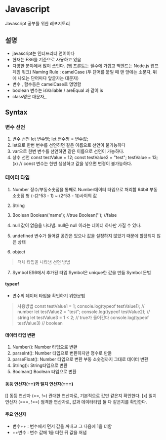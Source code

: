 # Javascript
Javascript 공부를 위한 레포지토리

## 설명
- javascript는 인터프리터 언어이다
- 현재는 ES6를 기준으로 사용하고 있음
- 다양한 분야에서 많이 쓰인다. (웹 프론트는 필수에 가깝고 백엔드는 Node.js 웹프페임 워크)
Naming Rule : camelCase (두 단어를 붙일 때 맨 앞에는 소문자, 뒤에 나오는 단어마다 앞글자는 대문자)
- 변수 , 함수등은 camelCase로 명명함
- boolean 변수는 isValiable / areEqual 과 같이 is 
- class명은 대문자,, 
## Syntax    
### 변수 선언
1. 변수 선언
  let 변수명;
  let 변수명 = 변수값;
  1. let으로 한번 변수를 선언하면 같은 이름으로 선언이 불가능하다
  2. var으로 한변 변수를 선언하면 같은 이름으로 선언이 가능하다.
2. 상수 선언
  const testValue = 12;
  const testValue2 = "test";
  testValue = 13; (x) // const 변수는 한번 생성하고 값을 넣으면 변경이 불가능하다.
### 데이터 타입 
1. Number 
  정수/부동소숫점을 통째로 Number데이터 타입으로 처리함 
  64bit 부동소숫점 형 (-(2^53 - 1) ~ (2^53 - 1))사이의 값
2. String
3. Boolean
  Boolean('name'); //true
  Boolean(''); //false
4. null
값이 없음을 나타냄. null은 null 이라는 데이터 하나만 가질 수 있다.
5. undefined
변수가 들어갈 공간은 있으나 값을 설정하지 않았기 때문에 할당되지 않은 상태

6. object
> 객체 타입을 나타냄 
선언 방법

7. Symbol
ES6에서 추가된 타입
Symbol은 unique한 값을 만듦
Symbol 문법
  
#### typeof 
- 변수의 데이터 타입을 확인하기 위한문법
> 사용방법
  const testValue1 = 1; 
  console.log(typeof testValue1); // number
  let testValue2 = "test";
  console.log(typeof testValue2); // string
  let testValue3 = 1 < 2; // true가 들어간다
  console.log(typeof testValue3) // boolean

#### 데이터 타입 변환
1. Number(): Number 타입으로 변환
2. parseInt(): Number 타입으로 변환하지만 정수로 만듦
3. parseFloat(): Number 타입으로 변환 부동 소숫점까지 그대로 데이터 변환
4. String(): String타입으로 변환
5. Boolean() Boolean 타입으로 변환

#### 동등 연산자(==)와 일치 연산자(===)
[] 동등 연산자 (==, !=) 관대한 연산자로, 기본적으로 값만 같은지 확인한다.
[x] 일치 연산자 (===, !==) 엄격한 연산자로, 값과 데이터타입 둘 다 같은지를 확인한다.

#### 주요 연신자
  - 변수++ : 변수에서 먼저 값을 꺼내고 그 다음에 1을 더함
  - ++변수 : 변수 값에 1을 더한 뒤 값을 꺼냄
